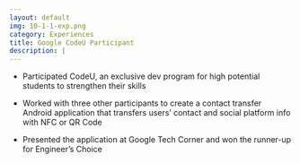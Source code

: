 ```yaml
---
layout: default
img: 10-1-1-exp.png
category: Experiences
title: Google CodeU Participant
description: |
---
```

* Participated CodeU, an exclusive dev program for high potential students to strengthen their skills


* Worked with three other participants to create a contact transfer Android application that transfers users’ contact and social platform info with NFC or QR Code


* Presented the application at Google Tech Corner and won the runner-up for Engineer’s Choice
